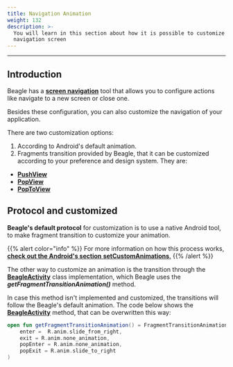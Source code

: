 ```yaml
---
title: Navigation Animation
weight: 132
description: >-
  You will learn in this section about how it is possible to customize Beagle's
  navigation screen
---
```


---

## Introduction

Beagle has a [**screen navigation**](/resources/screen-navigation) tool that allows you to configure actions like navigate to a new screen or close one. 

Besides these configuration, you can also customize the navigation of your application. 

There are two customization options:

1. According to Android's default animation.
2. Fragments transition provided by Beagle, that it can be customized according to your preference and design system. They are: 

* [**PushView**](/api/actions/navigate/pushview)
* [**PopView**](/api/actions/navigate/popview)
* [**PopToView**](/api/actions/navigate/poptoview)

## Protocol and customized 

**Beagle's default protocol** for customization is to use a native Android tool, to make fragment transition to customize your animation.

{{% alert color="info" %}}
For more information on how this process works, [**check out the Android's section**  **setCustomAnimations**.](https://developer.android.com/reference/android/app/FragmentTransaction#setCustomAnimations%28int,%20int,%20int,%20int%29)
{{% /alert %}}

The other way to customize an animation is the transition through the [**BeagleActivity**](/get-started/creating-a-project-from-scratch/) class implementation, which Beagle uses the _**getFragmentTransitionAnimation\(\)**_ method.

In case this method isn't implemented and customized, the transitions will follow the Beagle's default animation. The code below shows the [**BeagleActivity**](/get-started/creating-a-project-from-scratch/) method, that can be overwritten this way:

```kotlin
open fun getFragmentTransitionAnimation() = FragmentTransitionAnimation(
    enter =  R.anim.slide_from_right,
    exit = R.anim.none_animation,
    popEnter = R.anim.none_animation,
    popExit = R.anim.slide_to_right
)
```
